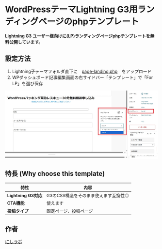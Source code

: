 # WordPressテーマLightning G3用ランディングページのphpテンプレート

**Lightning G3 ユーザー様向けに(LP)ランディングページphpテンプレートを無料公開しています。**

## 設定方法

1. Lightning子テーマフォルダ直下に　[page-landing.php](https://github.com/Masamasamasashito/lp-template-for-theme-lightning/blob/main/page-landing.php)　をアップロード
2. WPダッシュボード記事編集画面の右サイドバー「テンプレート」で「For LP」を選び保存

![page-landing.php](https://github.com/Masamasamasashito/lp-template-for-theme-lightning/blob/main/landing-page-wp-theme-lightning-php-template.jpg)

##  特長 (Why choose this template)

| 特性 | 内容 |
|------|------|
| **Lightning G3対応** | G3のCSS構造をそのまま使えます互換性◎ |
| **CTA機能** | 使えます |
| **投稿タイプ** | 固定ページ、投稿ページ |

## 作者

[にしラボ](https://4649-24.com)
